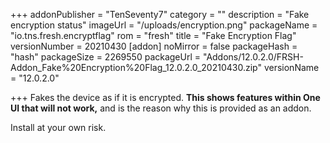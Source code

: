 +++
addonPublisher = "TenSeventy7"
category = ""
description = "Fake encryption status"
imageUrl = "/uploads/encryption.png"
packageName = "io.tns.fresh.encryptflag"
rom = "fresh"
title = "Fake Encryption Flag"
versionNumber = 20210430
[addon]
noMirror = false
packageHash = "hash"
packageSize = 2269550
packageUrl = "Addons/12.0.2.0/FRSH-Addon_Fake%20Encryption%20Flag_12.0.2.0_20210430.zip"
versionName = "12.0.2.0"

+++
Fakes the device as if it is encrypted. **This shows features within One UI that will not work,** and is the reason why this is provided as an addon.

Install at your own risk.